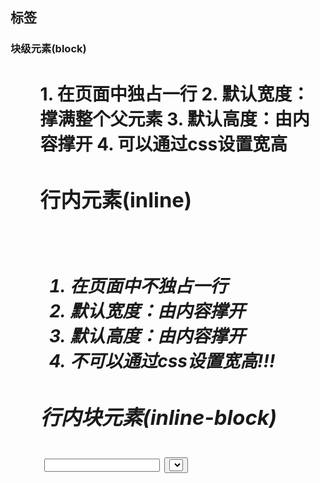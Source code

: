 ## 标签
### 块级元素(block)
<html> <body> <h1> <div> <ul>
1. 在页面中独占一行
2. 默认宽度：撑满整个父元素
3. 默认高度：由内容撑开
4. 可以通过css设置宽高

### 行内元素(inline)
<br> <em> <strong> <sup> <sub> <del> <ins>
<a> <label> <span>
1. 在页面中不独占一行
2. 默认宽度：由内容撑开
3. 默认高度：由内容撑开
4. 不可以通过css设置宽高!!!

### 行内块元素(inline-block)
<img> <td> <th> <input> <button> <select>
1. 在页面中不独占一行
2. 默认宽度：由内容撑开
3. 默认高度：由内容撑开
4. 可以通过css设置宽高!!!

### 修改元素的显示模式
display: "none|inline|inline-block|block"
不要太在意元素本来的样式和显示方式，可以随便改，比如h1是块元素，就可以把a改成块级元素
<a href="www.baidu.com" display="block">去百度</a>


## CSS3新增长度单位
* CSS2
    1. px(像素值)
    2. em(相对于父级元素字体大小，浏览器默认是font-size为16px)
    3. %(简单点说就是相对于父级元素字体大小)
* CSS3
    1. rem(html根元素字体大小)
    2. vw(viewport width: 50vw/视口宽度的50%) 
    3. ***vh(viewport height: 100vh/视口高度100%)***
    4. vmax(viewport 宽高中大一点的)
    5. vmin(viewport 宽高中小一点的)
* 计算长度
    <!-- 两边一定要有空格 -->
    1. calc(100vh - 100px)











    